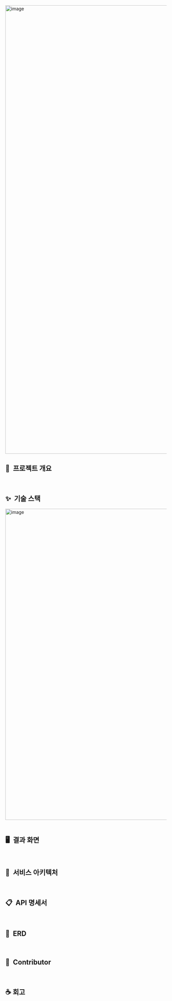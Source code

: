 <img width="1395" alt="image" src="https://user-images.githubusercontent.com/56334513/196926026-9e3fc7b4-8295-4c80-b90c-cc56d0071fb8.png">

## 📌 &nbsp;프로젝트 개요

<br>

## ✨ &nbsp;기술 스택
<div>
<img width="968" alt="image" src="https://user-images.githubusercontent.com/56334513/196927381-145830ec-8fed-47da-8f9e-d356c010134c.png">
</div>

<br>

## 🖥 &nbsp;결과 화면

<br>

## 🔧 &nbsp;서비스 아키텍처

<br>

## 📋 &nbsp;API 명세서

<br>

## 🌈 &nbsp;ERD

<br>

## 👥 &nbsp;Contributor

<br>

## ☕️&nbsp;회고
